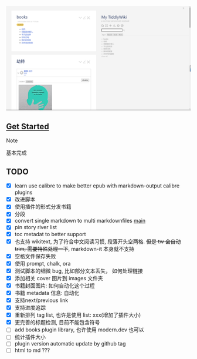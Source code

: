 ![](banner.png)

##  [Get Started](https://tw-read.vercel.app/#reading-with-tiddlywiki-%E4%BD%BF%E7%94%A8%E6%89%8B%E5%86%8C)

> [!NOTE]
> 基本完成

## TODO

- [x] learn use calibre to make better epub with markdown-output calibre plugins
- [x] 改进脚本
- [x] 使用插件的形式分发书籍
- [x] 分段
- [x] convert single markdown to multi markdownfiles [main](./src/main.js)
- [x] pin story river list
- [x] toc metadat to better support
- [x] 也支持 wikitext, 为了符合中文阅读习惯, 段落开头空两格. ~~但是 tw 会自动 trim, 需要特殊处理一下~~, markdown-it 本身就不支持
- [x] 空格文件保存失败
- [x] 使用 prompt, chalk, ora
- [x] 测试脚本的细微 bug, 比如部分文本丢失， 如何处理链接
- [x] 添加相关 cover 图片到 images 文件夹
- [x] 书籍封面图片: 如何自动化这个过程
- [x] 书籍 metadata 信息: 自动化
- [x] 支持next/previous link
- [x] 支持进度追踪
- [x] 重新排列 tag list, 也许是使用 list: xxx(增加了插件大小)
- [x] 更完善的标题检测, 目前不能包含符号
- [ ] add books plugin library, 也许使用 modern.dev 也可以
- [ ] 统计插件大小
- [ ] plugin version automatic update by github tag
- [ ] html to md ???
